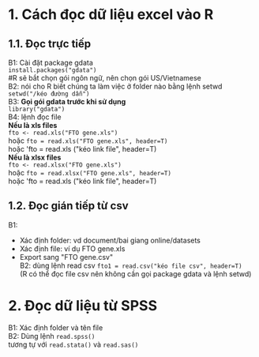# 1. Cách đọc dữ liệu excel vào R
## 1.1. Đọc trực tiếp
B1: Cài đặt package gdata    
    `install.packages("gdata")`   
#R sẽ bắt chọn gói ngôn ngữ, nên chọn gói US/Vietnamese   
B2: nói cho R biết chúng ta làm việc ở folder nào bằng lệnh setwd    
`setwd("/kéo đường dẫn")`    
B3:
**Gọi gói gdata trước khi sử dụng**    
`library("gdata")`    
B4: lệnh đọc file     
**Nếu là xls files**    
`fto <- read.xls("FTO gene.xls")`    
hoặc `fto = read.xls("FTO gene.xls", header=T)`    
hoặc 'fto = read.xls ("kéo link file", header=T)    
**Nếu là xlsx files**    
`fto <- read.xlsx("FTO gene.xls")`    
hoặc `fto = read.xlsx("FTO gene.xls", header=T)`    
hoặc 'fto = read.xls ("kéo link file", header=T)

## 1.2. Đọc gián tiếp từ csv    
B1:    
- Xác định folder: vd document/bai giang online/datasets
- Xác định file: ví dụ FTO gene.xls    
- Export sang "FTO gene.csv"    
B2: dùng lệnh read csv
`fto1 = read.csv("kéo file csv", header=T)`    
(R có thể đọc file csv nên không cần gọi package gdata và lệnh setwd)

# 2. Đọc dữ liệu từ SPSS    
B1: Xác định folder và tên file    
B2: Dùng lệnh `read.spss()`    
tương tự với `read.stata()` và `read.sas()`
